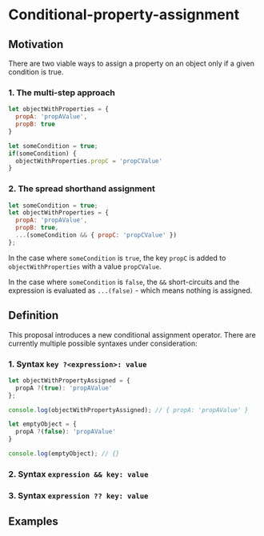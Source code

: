 # Conditional-property-assignment


## Motivation
There are two viable ways to assign a property on an object only if a given condition is true.

### 1. The multi-step approach
```js
let objectWithProperties = {
  propA: 'propAValue',
  propB: true
}

let someCondition = true;
if(someCondition) {
  objectWithProperties.propC = 'propCValue'
}
```

### 2. The spread shorthand assignment
```js
let someCondition = true;
let objectWithProperties = {
  propA: 'propAValue',
  propB: true,
  ...(someCondition && { propC: 'propCValue' })
};
```

In the case where `someCondition` is `true`, the key `propC` is added to `objectWithProperties` with a value `propCValue`. 

In the case where `someCondition` is `false`, the `&&` short-circuits and the expression is evaluated as `...(false)` - which means nothing is assigned.


## Definition
This proposal introduces a new conditional assignment operator. There are currently multiple possible syntaxes under consideration:


### 1. Syntax `key ?<expression>: value`

```js
let objectWithPropertyAssigned = {
  propA ?(true): 'propAValue'
};

console.log(objectWithPropertyAssigned); // { propA: 'propAValue' }

let emptyObject = {
  propA ?(false): 'propAValue'
}

console.log(emptyObject); // {}
```

### 2. Syntax `expression && key: value`

### 3. Syntax `expression ?? key: value`
## Examples

